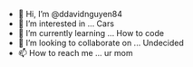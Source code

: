 - 👋 Hi, I’m @ddavidnguyen84
- 👀 I’m interested in ... Cars
- 🌱 I’m currently learning ... How to code
- 💞️ I’m looking to collaborate on ... Undecided
- 📫 How to reach me ... ur mom

<!---
ddavidnguyen84/ddavidnguyen84 is a ✨ special ✨ repository because its `README.md` (this file) appears on your GitHub profile.
You can click the Preview link to take a look at your changes.
--->
